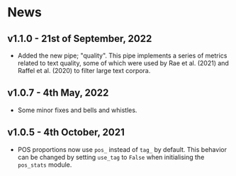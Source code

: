 # News

## v1.1.0 - 21st of September, 2022
- Added the new pipe; "quality". This pipe implements a series of metrics related to text quality, some of which were used by Rae et al. (2021) and Raffel et al. (2020) to filter large text corpora.

## v1.0.7 - 4th May, 2022
- Some minor fixes and bells and whistles.

## v1.0.5 - 4th October, 2021
- POS proportions now use `pos_` instead of `tag_` by default. This behavior can be changed by setting `use_tag` to `False` when initialising the `pos_stats` module. 